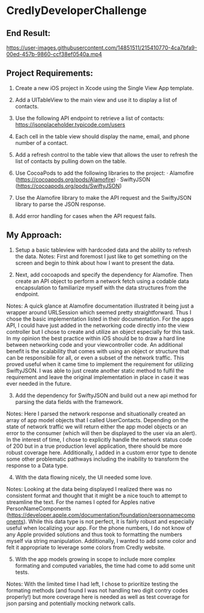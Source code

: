# CredlyDeveloperChallenge

## End Result:


https://user-images.githubusercontent.com/14851511/215410770-4ca7bfa9-00ed-457b-9860-ccf38ef0540a.mp4



## Project Requirements:
1. Create a new iOS project in Xcode using the Single View App template.

2. Add a UITableView to the main view and use it to display a list of contacts.

3. Use the following API endpoint to retrieve a list of contacts: https://jsonplaceholder.typicode.com/users

4. Each cell in the table view should display the name, email, and phone number of a contact.

5. Add a refresh control to the table view that allows the user to refresh the list of contacts by pulling down on the table.

6. Use CocoaPods to add the following libraries to the project: · Alamofire (https://cocoapods.org/pods/Alamofire) · SwiftyJSON (https://cocoapods.org/pods/SwiftyJSON)

7. Use the Alamofire library to make the API request and the SwiftyJSON library to parse the JSON response.

8. Add error handling for cases when the API request fails. 

## My Approach:

1. Setup a basic tableview with hardcoded data and the ability to refresh the data.
  Notes: First and foremost I just like to get something on the screen and begin to think about how I want to present the data.

2. Next, add cocoapods and specify the dependency for Alamofire. Then create an API object to perform a network fetch using a codable data encapsulation to familiarize myself with the data structures from the endpoint.

  Notes: A quick glance at Alamofire documentation illustrated it being just a wrapper around URLSession which seemed pretty straightforward. Thus I chose the basic implementation listed in their documentation. For the apps API, I could have just added in the networking code directly into the view controller but I chose to create and utilize an object especially for this task. In my opinion the best practice within iOS should be to draw a hard line between networking code and your viewcontroller code. An additional benefit is the scalability that comes with using an object or structure that can be responsibile for all, or even a subset of the network traffic. This proved useful when it came time to implement the requirement for utilizing SwiftyJSON. I was able to just create another static method to fulfil the requirement and leave the original implementation in place in case it was ever needed in the future.
  
3. Add the dependency for SwiftyJSON and build out a new api method for parsing the data fields with the framework.

  Notes: Here I parsed the network response and situationally created an array of app model objects that I called UserContacts. Depending on the state of network traffic we will return either the app model objects or an error to the consumer (which will then be displayed to the user via an alert). In the interest of time, I chose to explicitly handle the network status code of 200 but in a true production level application, there should be more robust coverage here. Additionally, I added in a custom error type to denote some other problematic pathways including the inability to transform the response to a Data type.
  
4. With the data flowing nicely, the UI needed some love. 

Notes: Looking at the data being displayed I realized there was no consistent format and thought that it might be a nice touch to attempt to streamline the text. For the names I opted for Apples native PersonNameComponents (https://developer.apple.com/documentation/foundation/personnamecomponents). While this data type is not perfect, it is fairly robust and especially useful when localizing your app. For the phone numbers, I do not know of any Apple provided solutions and thus took to formatting the numbers myself via string manipulation. Additionally, I wanted to add some color and felt it appropriate to leverage some colors from Credly website.

5. With the app models growing in scope to include more complex formating and computed variables, the time had come to add some unit tests.

Notes: With the limited time I had left, I chose to prioritize testing the formating methods (and found I was not handling two digit contry codes properly!) but more coverage here is needed as well as test coverage for json parsing and potentially mocking network calls.

